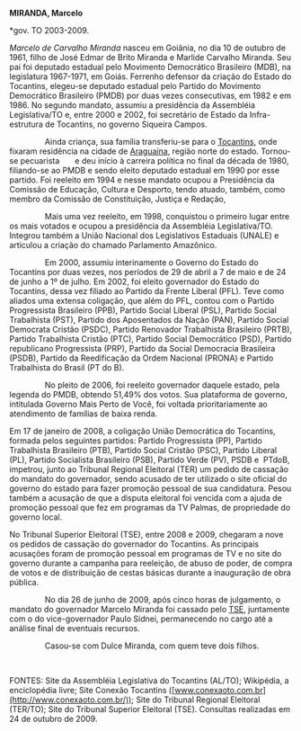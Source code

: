 **MIRANDA, Marcelo**

\*gov. TO 2003-2009.

*Marcelo de Carvalho Miranda* nasceu em Goiânia, no dia 10 de outubro de
1961, filho de José Edmar de Brito Miranda e Marlide Carvalho Miranda.
Seu pai foi deputado estadual pelo Movimento Democrático Brasileiro
(MDB), na legislatura 1967-1971, em Goiás. Ferrenho defensor da criação
do Estado do Tocantins, elegeu-se deputado estadual pelo Partido do
Movimento Democrático Brasileiro (PMDB) por duas vezes consecutivas, em
1982 e em 1986. No segundo mandato, assumiu a presidência da Assembléia
Legislativa/TO e, entre 2000 e 2002, foi secretário de Estado da
Infra-estrutura de Tocantins, no governo Siqueira Campos.

                Ainda criança, sua família transferiu-se para o
[Tocantins](http://pt.wikipedia.org/wiki/Tocantins "Tocantins"), onde
fixaram residência na cidade de
[Araguaína](http://pt.wikipedia.org/wiki/Aragua%C3%ADna "Araguaína"),
região norte do estado. Tornou-se pecuarista       e deu início à
carreira política no final da década de 1980, filiando-se ao PMDB e
sendo eleito deputado estadual em 1990 por esse partido. Foi reeleito em
1994 e nesse mandato ocupou a Presidência da Comissão de Educação,
Cultura e Desporto, tendo atuado, também, como membro da Comissão de
Constituição, Justiça e Redação,         

                Mais uma vez reeleito, em 1998, conquistou o primeiro
lugar entre os mais votados e ocupou a presidência da Assembléia
Legislativa/TO. Integrou também a União Nacional dos Legislativos
Estaduais (UNALE) e articulou a criação do chamado Parlamento Amazônico.

                Em 2000, assumiu interinamente o Governo do Estado do
Tocantins por duas vezes, nos períodos de 29 de abril a 7 de maio e de
24 de junho a 1º de julho. Em 2002, foi eleito governador do Estado do
Tocantins, dessa vez filiado ao Partido da Frente Liberal (PFL). Teve
como aliados uma extensa coligação, que além do PFL, contou com o
Partido Progressista Brasileiro (PPB), Partido Social Liberal (PSL),
Partido Social Trabalhista (PST), Partido dos Aposentados da Nação
(PAN), Partido Social Democrata Cristão (PSDC), Partido Renovador
Trabalhista Brasileiro (PRTB), Partido Trabalhista Cristão (PTC),
Partido Social Democrático (PSD), Partido republicano Progressista
(PRP), Partido da Social Democracia Brasileira (PSDB), Partido da
Reedificação da Ordem Nacional (PRONA) e Partido Trabalhista do Brasil
(PT do B).

                No pleito de 2006, foi reeleito governador daquele
estado, pela legenda do PMDB, obtendo 51,49% dos votos. Sua plataforma
de governo, intitulada Governo Mais Perto de Você, foi voltada
prioritariamente ao atendimento de famílias de baixa renda.

Em 17 de janeiro de 2008, a coligação União Democrática do Tocantins,
formada pelos seguintes partidos: Partido Progressista (PP), Partido
Trabalhista Brasileiro (PTB), Partido Social Cristão (PSC), Partido
Liberal (PL), Partido Socialista Brasileiro (PSB), Partido Verde (PV),
PSDB e  PTdoB, impetrou, junto ao Tribunal Regional Eleitoral (TER) um
pedido de cassação do mandato do governador, sendo acusado de ter
utilizado o site oficial do governo do estado para fazer promoção
pessoal de sua candidatura. Pesou também a acusação de que a disputa
eleitoral foi vencida com a ajuda de promoção pessoal que fez em
programas da TV Palmas, de propriedade do governo local.

No Tribunal Superior Eleitoral (TSE), entre 2008 e 2009, chegaram a nove
os pedidos de cassação do governador do Tocantins. As principais
acusações foram de promoção pessoal em programas de TV e no site do
governo durante a campanha para reeleição, de abuso de poder, de compra
de votos e de distribuição de cestas básicas durante a inauguração de
obra pública.

                No dia 26 de junho de 2009, após cinco horas de
julgamento, o mandato do governador Marcelo Miranda foi cassado pelo
[TSE](http://pt.wikipedia.org/wiki/TSE "TSE"), juntamente com o do
vice-governador Paulo Sidnei, permanecendo no cargo até a análise final
de eventuais recursos.

                Casou-se com Dulce Miranda, com quem teve dois filhos.

 

FONTES: Site da Assembléia Legislativa do Tocantins (AL/TO); Wikipédia,
a enciclopédia livre; Site Conexão Tocantins
([www.conexaoto.com.br](http://www.conexaoto.com.br/)); Site do Tribunal
Regional Eleitoral (TER/TO); Site do Tribunal Superior Eleitoral (TSE).
Consultas realizadas em 24 de outubro de 2009.

               
                                                                                                                 

